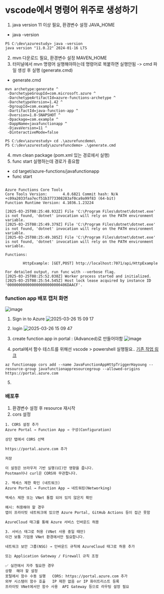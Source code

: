 # vscode에서 명령어 위주로 생성하기
1. java version 11 이상 필요, 환경변수 설정 JAVA_HOME
- java -version
```
PS C:\dev\azurestudy> java -version
java version "11.0.22" 2024-01-16 LTS
```
2. mvn 다운로드 필요, 환경변수 설정 MAVEN_HOME
3. 터미널에서 mvn 명령어 실행해야하는데 명령어로 복붙하면 실행안됨 -> cmd 파일 생성 후 실행 (generate.cmd)
- generate.cmd
```
mvn archetype:generate ^
 -DarchetypeGroupId=com.microsoft.azure ^
 -DarchetypeArtifactId=azure-functions-archetype ^
 -DarchetypeVersion=1.42 ^
 -DgroupId=com.example ^
 -DartifactId=java-function-app ^
 -Dversion=1.0-SNAPSHOT ^
 -Dpackage=com.example ^
 -DappName=javafunctionapp ^
 -DjavaVersion=11 ^
 -DinteractiveMode=false
```
```
PS C:\dev\azurestudy> cd .\azurefuncdemo\
PS C:\dev\azurestudy\azurefuncdemo> .\generate.cmd     
```
4. mvn clean package (pom.xml 있는 경로에서 실행)
5. func start 실행하는데 경로가 중요함
- cd target/azure-functions/javafunctionapp
- func start
```

Azure Functions Core Tools
Core Tools Version:       4.0.6821 Commit hash: N/A +c09a2033faa7ecf51b3773308283af0ca9a99f83 (64-bit)
Function Runtime Version: 4.1036.1.23224

[2025-03-25T08:25:48.932Z] File 'C:\Program Files\dotnet\dotnet.exe' is not found, 'dotnet' invocation will rely on the PATH environment variable.
[2025-03-25T08:25:49.379Z] File 'C:\Program Files\dotnet\dotnet.exe' is not found, 'dotnet' invocation will rely on the PATH environment variable.
[2025-03-25T08:25:49.385Z] File 'C:\Program Files\dotnet\dotnet.exe' is not found, 'dotnet' invocation will rely on the PATH environment variable.

Functions:

        HttpExample: [GET,POST] http://localhost:7071/api/HttpExample

For detailed output, run func with --verbose flag.
[2025-03-25T08:25:52.038Z] Worker process started and initialized.
[2025-03-25T08:25:54.545Z] Host lock lease acquired by instance ID '000000000000000000000000406DAACF'.
```

### function app 배포 캡처 화면
![image](https://github.com/user-attachments/assets/23a4beae-c0de-4307-98b3-7ca9565dd728)

1. Sign in to Azure
![2025-03-26 15 09 17](https://github.com/user-attachments/assets/1c4317e9-225d-4a38-9d4d-53ebe4df902c)

2. login
![2025-03-26 15 09 47](https://github.com/user-attachments/assets/05fe626b-ee8f-4cf2-9856-748bfd6eded2)

3. create function app in portal : (Advanced)로 만들어야함
![image](https://github.com/user-attachments/assets/d00a4736-22f4-4ebe-81db-99a1db0f535e)

4. portal에서 함수 테스트를 위해선 vscode > powershell 실행필요.. [기존 작업 링크](https://github.com/hachuu/developGuide/blob/main/Cloud/azure/%EB%B0%94%EB%9E%8C%EA%B0%9C%EB%B9%84/2.%20functions%20app%20%EA%B5%AC%ED%98%84%ED%95%98%EA%B8%B0.md#8-azure-functions-app%EC%97%90%EC%84%9C-%EC%8B%A4%ED%96%89-%ED%99%95%EC%9D%B8)
```
az functionapp cors add --name JavaFunctionAppHttpTriggerHayoung --resource-group javafunctionappresourcegroup --allowed-origins  https://portal.azure.com
```
5. 

### 배포후
1. 환경변수 설정 후 resource 재시작
2. cors 설정
```
1. CORS 설정 추가
Azure Portal → Function App → 구성(Configuration)

상단 탭에서 CORS 선택

https://portal.azure.com 추가

저장

이 설정은 브라우저 기반 실행(UI)만 영향을 줍니다.
Postman이나 curl은 CORS와 무관합니다.

2. 액세스 제한 확인 (네트워크)
Azure Portal → Function App → 네트워킹(Networking)

액세스 제한 또는 VNet 통합 되어 있지 않은지 확인

예시: 허용해야 할 경우
앱이 프라이빗 네트워크에 있으면 Azure Portal, GitHub Actions 등이 접근 못함

AzureCloud 태그를 통해 Azure 서비스 인바운드 허용

3. 서비스 태그로 허용 (VNet 사용 중일 때만)
이건 보통 기업용 VNet 환경에서만 필요합니다.

네트워크 보안 그룹(NSG) → 인바운드 규칙에 AzureCloud 태그로 허용 추가

또는 Application Gateway / Firewall 규칙 조정

✅ 실전에서 자주 필요한 경우
상황	해야 할 설정
포털에서 함수 수동 실행	CORS: https://portal.azure.com 추가
외부 시스템이 함수 호출	IP 제한 없음 or IP 화이트리스트 등록
프라이빗 VNet에서만 함수 사용	API Gateway 등으로 라우팅 설정 필요
```
